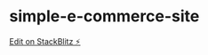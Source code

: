 # simple-e-commerce-site

[Edit on StackBlitz ⚡️](https://stackblitz.com/edit/simple-e-commerce-site)